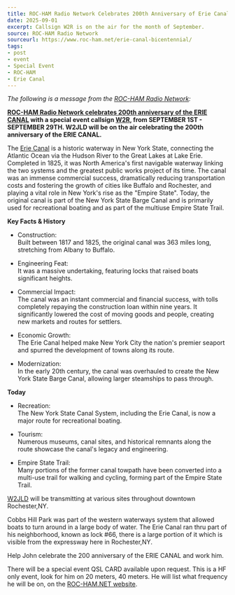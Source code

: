 ```yaml
---
title: ROC-HAM Radio Network Celebrates 200th Anniversary of Erie Canal
date: 2025-09-01
excerpt: Callsign W2R is on the air for the month of September.
source: ROC-HAM Radio Network
sourceurl: https://www.roc-ham.net/erie-canal-bicentennial/
tags:
- post
- event
- Special Event
- ROC-HAM
- Erie Canal
---
```

*The following is a message from the [ROC-HAM Radio Network](https://www.roc-ham.net/):*

**[ROC-HAM Radio Network celebrates 200th anniversary of the ERIE CANAL](https://www.roc-ham.net/erie-canal-bicentennial/) with a special event callsign [W2R](https://www.qrz.com/db/W2R), from SEPTEMBER 1ST - SEPTEMBER 29TH. W2JLD will be on the air celebrating the 200th anniversary of the ERIE CANAL.**

The [Erie Canal](https://en.wikipedia.org/wiki/Erie_Canal) is a historic waterway in New York State, connecting the Atlantic Ocean via the Hudson River to the Great Lakes at Lake Erie. Completed in 1825, it was North America's first navigable waterway linking the two systems and the greatest public works project of its time. The canal was an immense commercial success, dramatically reducing transportation costs and fostering the growth of cities like Buffalo and Rochester, and playing a vital role in New York's rise as the "Empire State". Today, the original canal is part of the New York State Barge Canal and is primarily used for recreational boating and as part of the multiuse Empire State Trail.

**Key Facts & History**

- Construction:   
Built between 1817 and 1825, the original canal was 363 miles long, stretching from Albany to Buffalo. 

- Engineering Feat:   
It was a massive undertaking, featuring locks that raised boats significant heights. 

- Commercial Impact:   
The canal was an instant commercial and financial success, with tolls completely repaying the construction loan within nine years. It significantly lowered the cost of moving goods and people, creating new markets and routes for settlers. 

- Economic Growth:   
The Erie Canal helped make New York City the nation's premier seaport and spurred the development of towns along its route. 

- Modernization:   
In the early 20th century, the canal was overhauled to create the New York State Barge Canal, allowing larger steamships to pass through. 

**Today**

- Recreation:   
The New York State Canal System, including the Erie Canal, is now a major route for recreational boating. 

- Tourism:   
Numerous museums, canal sites, and historical remnants along the route showcase the canal's legacy and engineering. 

- Empire State Trail:   
Many portions of the former canal towpath have been converted into a multi-use trail for walking and cycling, forming part of the Empire State Trail.

[W2JLD](https://www.qrz.com/db/W2JLD) will be transmitting at various sites throughout downtown Rochester,NY.

Cobbs Hill Park was part of the western waterways system that allowed boats to turn around in a large body of water. The Erie Canal ran thru part of his neighborhood, known as lock #66, there is a large portion of it which is visible from the expressway here in Rochester,NY.

Help John celebrate the 200 anniversary of the ERIE CANAL and work him.

There will be a special event QSL CARD available upon request. This is a HF only event, look for him on 20 meters, 40 meters. He will list what frequency he will be on, on the [ROC-HAM.NET website](https://www.roc-ham.net/).